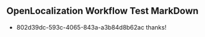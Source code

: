 ## OpenLocalization Workflow Test MarkDown
* 802d39dc-593c-4065-843a-a3b84d8b62ac thanks!

<!--HONumber=Aug16_HO4-->



